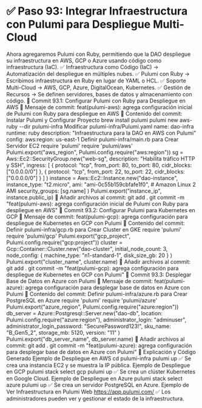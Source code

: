 # ✅ Paso 93: Integrar Infraestructura con Pulumi para Despliegue Multi-Cloud

Ahora agregaremos Pulumi con Ruby, permitiendo que la DAO despliegue su infraestructura en AWS, GCP o Azure usando código como infraestructura (IaC).
✅ Infraestructura como Código (IaC) → Automatización del despliegue en múltiples nubes.
✅ Pulumi con Ruby → Escribimos infraestructura en Ruby en lugar de YAML o HCL.
✅ Soporte Multi-Cloud → AWS, GCP, Azure, DigitalOcean, Kubernetes.
✅ Gestión de Recursos → Se definen servidores, bases de datos y almacenamiento con código.
📌 Commit 93.1: Configurar Pulumi con Ruby para Despliegue en AWS
🔹 Mensaje de commit:
feat(pulumi-aws): agrega configuración inicial de Pulumi con Ruby para despliegue en AWS
🔹 Contenido del commit:
Instalar Pulumi y Configurar Proyecto
brew install pulumi
pulumi new aws-ruby --dir pulumi-infra
Modificar pulumi-infra/Pulumi.yaml
name: dao-infra
runtime: ruby
description: "Infraestructura para la DAO en AWS con Pulumi"
config:
  aws:region: us-east-1
Definir pulumi-infra/main.rb para Crear Servidor EC2
require 'pulumi'
require 'pulumi/aws'
Pulumi.export("aws_region", Pulumi.config.require("aws:region"))
sg = Aws::Ec2::SecurityGroup.new("web-sg",
  description: "Habilita tráfico HTTP y SSH",
  ingress: [
    { protocol: "tcp", from_port: 80, to_port: 80, cidr_blocks: ["0.0.0.0/0"] },
    { protocol: "tcp", from_port: 22, to_port: 22, cidr_blocks: ["0.0.0.0/0"] }
  ]
)
instance = Aws::Ec2::Instance.new("dao-instance",
  instance_type: "t2.micro",
  ami: "ami-0c55b159cbfafe1f0", # Amazon Linux 2 AMI
  security_groups: [sg.name]
)
Pulumi.export("instance_ip", instance.public_ip)
🔹 Añadir archivos al commit:
git add .
git commit -m "feat(pulumi-aws): agrega configuración inicial de Pulumi con Ruby para despliegue en AWS"
📌 Commit 93.2: Configurar Pulumi para Kubernetes en GCP
🔹 Mensaje de commit:
feat(pulumi-gcp): agrega configuración para despliegue de Kubernetes en GCP con Pulumi
🔹 Contenido del commit:
Definir pulumi-infra/gcp.rb para Crear Cluster en GKE
require 'pulumi'
require 'pulumi/gcp'
Pulumi.export("gcp_project", Pulumi.config.require("gcp:project"))
cluster = Gcp::Container::Cluster.new("dao-cluster",
  initial_node_count: 3,
  node_config: {
    machine_type: "n1-standard-1",
    disk_size_gb: 20
  }
)
Pulumi.export("cluster_name", cluster.name)
🔹 Añadir archivos al commit:
git add .
git commit -m "feat(pulumi-gcp): agrega configuración para despliegue de Kubernetes en GCP con Pulumi"
📌 Commit 93.3: Desplegar Base de Datos en Azure con Pulumi
🔹 Mensaje de commit:
feat(pulumi-azure): agrega configuración para desplegar base de datos en Azure con Pulumi
🔹 Contenido del commit:
Definir pulumi-infra/azure.rb para Crear PostgreSQL en Azure
require 'pulumi'
require 'pulumi/azure'
Pulumi.export("azure_region", Pulumi.config.require("azure:region"))
db_server = Azure::Postgresql::Server.new("dao-db",
  location: Pulumi.config.require("azure:region"),
  administrator_login: "adminuser",
  administrator_login_password: "SecurePassword123!",
  sku_name: "B_Gen5_2",
  storage_mb: 5120,
  version: "11"
)
Pulumi.export("db_server_name", db_server.name)
🔹 Añadir archivos al commit:
git add .
git commit -m "feat(pulumi-azure): agrega configuración para desplegar base de datos en Azure con Pulumi"
📝 Explicación y Código Generado
Ejemplo de Despliegue en AWS
cd pulumi-infra
pulumi up
✅ Se crea una instancia EC2 y se muestra la IP pública.
Ejemplo de Despliegue en GCP
pulumi stack select gcp
pulumi up
✅ Se crea un clúster Kubernetes en Google Cloud.
Ejemplo de Despliegue en Azure
pulumi stack select azure
pulumi up
✅ Se crea un servidor PostgreSQL en Azure.
Ejemplo de Ver Infraestructura en Pulumi Web
https://app.pulumi.com/
✅ Los administradores pueden ver y gestionar el estado de la infraestructura.
